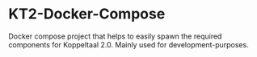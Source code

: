 # KT2-Docker-Compose
Docker compose project that helps to easily spawn the required components for Koppeltaal 2.0. Mainly used for development-purposes.
